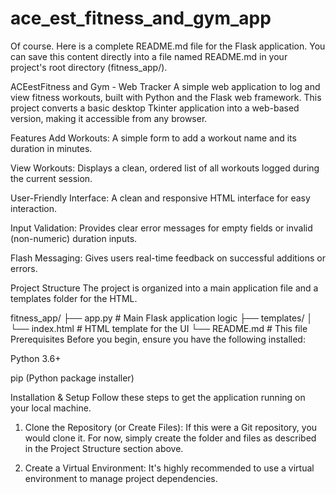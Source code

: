 # ace_est_fitness_and_gym_app
Of course. Here is a complete README.md file for the Flask application. You can save this content directly into a file named README.md in your project's root directory (fitness_app/).

ACEestFitness and Gym - Web Tracker
A simple web application to log and view fitness workouts, built with Python and the Flask web framework. This project converts a basic desktop Tkinter application into a web-based version, making it accessible from any browser.

Features
Add Workouts: A simple form to add a workout name and its duration in minutes.

View Workouts: Displays a clean, ordered list of all workouts logged during the current session.

User-Friendly Interface: A clean and responsive HTML interface for easy interaction.

Input Validation: Provides clear error messages for empty fields or invalid (non-numeric) duration inputs.

Flash Messaging: Gives users real-time feedback on successful additions or errors.

Project Structure
The project is organized into a main application file and a templates folder for the HTML.

fitness_app/
├── app.py              # Main Flask application logic
├── templates/
│   └── index.html      # HTML template for the UI
└── README.md           # This file
Prerequisites
Before you begin, ensure you have the following installed:

Python 3.6+

pip (Python package installer)

Installation & Setup
Follow these steps to get the application running on your local machine.

1. Clone the Repository (or Create Files):
If this were a Git repository, you would clone it. For now, simply create the folder and files as described in the Project Structure section above.

2. Create a Virtual Environment:
It's highly recommended to use a virtual environment to manage project dependencies.
